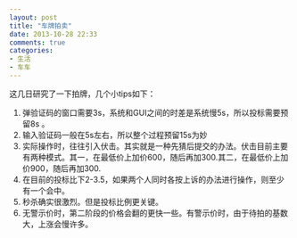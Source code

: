 ```yaml
---
layout: post
title: "车牌拍卖"
date: 2013-10-28 22:33
comments: true
categories: 
- 生活
- 车车
---
```


这几日研究了一下拍牌，几个小tips如下：

1. 弹验证码的窗口需要3s，系统和GUI之间的时差是系统慢5s，所以投标需要预留8s  。  
2. 输入验证码一般在5s左右，所以整个过程预留15s为妙  
3. 实际操作时，往往引入伏击。其实就是一种先猜后提交的办法。伏击目前主要有两种模式。其一，在最低价上加价600，随后再加300.其二，在最低价上加价900，随后再加300.  
4. 在目前的投标比下2-3.5，如果两个人同时各按上诉的办法进行操作，则至少有一个会中。  
5. 秒杀确实很激烈。但是投标比例更关键。  
6. 无警示价时，第二阶段的价格会翻的更快一些。有警示价时，由于待拍的基数大，上涨会慢许多。



